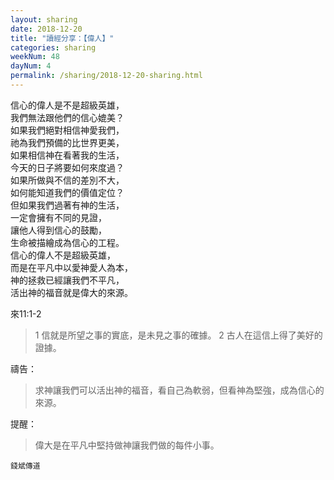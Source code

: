```yaml
---
layout: sharing
date: 2018-12-20
title: "讀經分享：【偉人】"
categories: sharing
weekNum: 48
dayNum: 4
permalink: /sharing/2018-12-20-sharing.html
---
```


信心的偉人是不是超級英雄，  
我們無法跟他們的信心媲美？  
如果我們絕對相信神愛我們，  
祂為我們預備的比世界更美，  
如果相信神在看著我的生活，  
今天的日子將要如何來度過？  
如果所做與不信的差別不大，  
如何能知道我們的價值定位？  
但如果我們過著有神的生活，  
一定會擁有不同的見證，  
讓他人得到信心的鼓勵，  
生命被描繪成為信心的工程。  
信心的偉人不是超級英雄，  
而是在平凡中以愛神愛人為本，  
神的拯救已經讓我們不平凡，  
活出神的福音就是偉大的來源。  

來11:1-2
>1 信就是所望之事的實底，是未見之事的確據。 2 古人在這信上得了美好的證據。

禱告：
>求神讓我們可以活出神的福音，看自己為軟弱，但看神為堅強，成為信心的來源。

提醒：
>偉大是在平凡中堅持做神讓我們做的每件小事。

`錢斌傳道`
